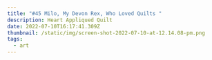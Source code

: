 ```yaml
---
title: "#45 Milo, My Devon Rex, Who Loved Quilts "
description: Heart Appliqued Quilt
date: 2022-07-10T16:17:41.309Z
thumbnail: /static/img/screen-shot-2022-07-10-at-12.14.08-pm.png
tags:
  - art
---
```

